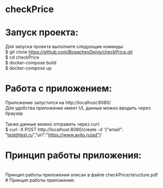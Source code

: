 # checkPrice
# Запуск проекта:
Для запуска проекта выполните следующие команды:
<br>
$ git clone https://github.com/BogachevDenis/checkPrice.git
<br>
$ cd checkPrice
<br>
$ docker-compose build
<br>
$ docker-compose up
<br>
# Работа с приложением:
Приложение запустится на http://localhost:8080/
<br>
Для удобства приложение имеет UI, данные можно вводить через браузер
<br><br>
Также данные можно отправить через curl:
<br>
$ curl -X POST http://localhost:8080/create -d '{"email": "test@test.ru","url":"https://www.avito.ru/ad"}'
<br>
# Принцип работы приложения:
<br>
Принцип работы приложения описан в файле checkPrice/structure.pdf 
<br>
# Принцип работы приложения:

